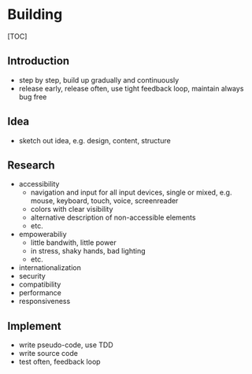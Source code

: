 # Building

[TOC]

<!-- ToDo: Finish -->

## Introduction

- step by step, build up gradually and continuously
- release early, release often, use tight feedback loop, maintain always bug free



## Idea

- sketch out idea, e.g. design, content, structure



## Research

- accessibility
  - navigation and input for all input devices, single or mixed, e.g. mouse, keyboard, touch, voice, screenreader
  - colors with clear visibility
  - alternative description of non-accessible elements
  - etc.
- empowerabiliy
  - little bandwith, little power
  - in stress, shaky hands, bad lighting
  - etc.
- internationalization
- security
- compatibility
- performance
- responsiveness



## Implement

- write pseudo-code, use TDD
- write source code
- test often, feedback loop
